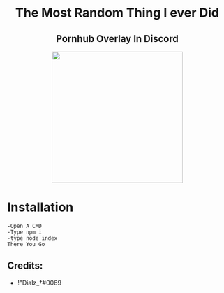 # <center> The Most Random Thing I ever Did </center>

## <center> Pornhub Overlay In Discord </center>

<center> <img src="https://cdn.discordapp.com/attachments/948281991973978112/957225594628755486/unknown.png" height=300> </center>

# Installation

```
-Open A CMD
-Type npm i
-type node index
There You Go
``` 

## Credits:
- !"Dialz_†#0069